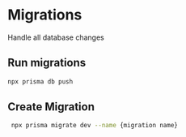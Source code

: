 # Migrations

Handle all database changes

## Run migrations

```sh
npx prisma db push
```

## Create Migration

```sh
 npx prisma migrate dev --name {migration name}
```
